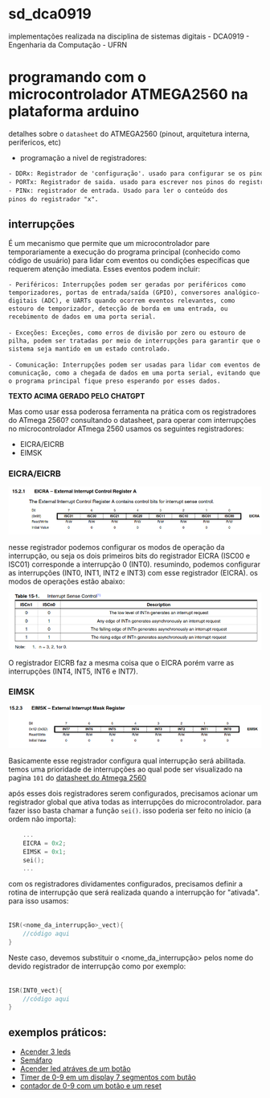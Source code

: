 # sd_dca0919
implementações realizada na disciplina de sistemas digitais - DCA0919 - Engenharia da Computação - UFRN

# programando com o microcontrolador ATMEGA2560 na plataforma arduino

detalhes sobre o `datasheet` do ATMEGA2560 (pinout, arquitetura interna, perifericos, etc)

- programação a nivel de registradores:

```txt
- DDRx: Registrador de 'configuração'. usado para configurar se os pinos do registrador "x" como saida ou entrada. 1 = saida, 0 = entrada;
- PORTx: Registrador de saida. usado para escrever nos pinos do registrador "x";
- PINx: registrador de entrada. Usado para ler o conteúdo dos
pinos do registrador "x".
```

## interrupções

É um mecanismo que permite que um microcontrolador pare temporariamente a execução do programa principal (conhecido como código de usuário) para lidar com eventos ou condições específicas que requerem atenção imediata. Esses eventos podem incluir:

    - Periféricos: Interrupções podem ser geradas por periféricos como temporizadores, portas de entrada/saída (GPIO), conversores analógico-digitais (ADC), e UARTs quando ocorrem eventos relevantes, como estouro de temporizador, detecção de borda em uma entrada, ou recebimento de dados em uma porta serial.

    - Exceções: Exceções, como erros de divisão por zero ou estouro de pilha, podem ser tratadas por meio de interrupções para garantir que o sistema seja mantido em um estado controlado.

    - Comunicação: Interrupções podem ser usadas para lidar com eventos de comunicação, como a chegada de dados em uma porta serial, evitando que o programa principal fique preso esperando por esses dados.

**TEXTO ACIMA GERADO PELO CHATGPT**

Mas como usar essa poderosa ferramenta na prática com os registradores do ATmega 2560? consultando o datasheet, para operar com interrupções no microcontrolador ATmega 2560 usamos os seguintes registradores:

- EICRA/EICRB
- EIMSK

### EICRA/EICRB

![Registrador EICRA](https://github.com/CarlosG18/sd_dca0919/blob/main/imagens/eicra_reg.png)

nesse registrador podemos configurar os modos de operação da interrupção, ou seja os dois primeiros bits do registrador EICRA (ISC00 e ISC01) corresponde a interrupção 0 (INT0). resumindo, podemos configurar as interrupções (INT0, INT1, INT2 e INT3) com esse registrador (EICRA). os modos de operações estão abaixo:

![modos de configurações das interrupções](https://github.com/CarlosG18/sd_dca0919/blob/main/imagens/tabela1.png)

O registrador EICRB faz a mesma coisa que o EICRA porém varre as interrupções (INT4, INT5, INT6 e INT7).

### EIMSK

![Registrador EIMSK](https://github.com/CarlosG18/sd_dca0919/blob/main/imagens/eimsk.png)

Basicamente esse registrador configura qual interrupção será abilitada. temos uma prioridade de interrupções ao qual pode ser visualizado na pagina `101` do [datasheet do Atmega 2560](https://ww1.microchip.com/downloads/en/devicedoc/atmel-2549-8-bit-avr-microcontroller-atmega640-1280-1281-2560-2561_datasheet.pdf)

após esses dois registradores serem configurados, precisamos acionar um registrador global que ativa todas as interrupções do microcontrolador. para fazer isso basta chamar a função `sei()`. isso poderia ser feito no inicio (a ordem não importa):

```cpp
    ...
    EICRA = 0x2;
    EIMSK = 0x1;
    sei();
    ...
```

com os registradores dividamentes configurados, precisamos definir a rotina de interrupção que será realizada quando a interrupção for "ativada". para isso usamos:

```cpp

ISR(<nome_da_interrupção>_vect){
    //código aqui
}

```

Neste caso, devemos substituir o <nome_da_interrupção> pelos nome do devido registrador de interrupção como por exemplo:

```cpp

ISR(INT0_vect){
    //código aqui
}

```

## exemplos práticos: 
- [Acender 3 leds](https://github.com/CarlosG18/sd_dca0919/blob/main/examples/example1/example1.md)
- [Semáfaro](https://github.com/CarlosG18/sd_dca0919/blob/main/examples/example2/example2.md)
- [Acender led atráves de um botão](https://github.com/CarlosG18/sd_dca0919/blob/main/examples/example3/example3.md)
- [Timer de 0-9 em um display 7 segmentos com butão](https://github.com/CarlosG18/sd_dca0919/blob/main/examples/example4/example4.md)
- [contador de 0-9 com um botão e um reset](https://github.com/CarlosG18/sd_dca0919/blob/main/examples/example5/example5.md)